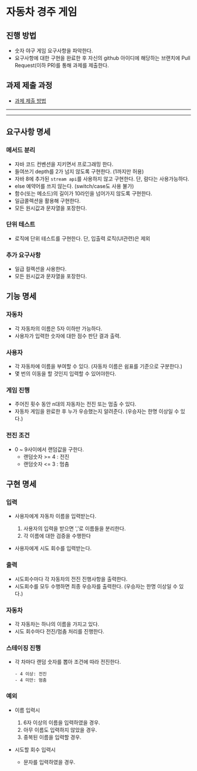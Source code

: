 # 자동차 경주 게임
## 진행 방법
* 숫자 야구 게임 요구사항을 파악한다.
* 요구사항에 대한 구현을 완료한 후 자신의 github 아이디에 해당하는 브랜치에 Pull Request(이하 PR)를 통해 과제를 제출한다.

## 과제 제출 과정
* [과제 제출 방법](https://github.com/next-step/nextstep-docs/tree/master/precourse)

---


---
## 요구사항 명세

### 메서드 분리
- 자바 코드 컨벤션을 지키면서 프로그래밍 한다.
- 들여쓰기 depth를 2가 넘지 않도록 구현한다. (1까지만 허용)
- 자바 8에 추가된 `stream api`를 사용하지 않고 구현한다. 단, 람다는 사용가능하다.
- else 예약어를 쓰지 않는다. (switch/case도 사용 불가)
- 함수(또는 메소드)의 길이가 10라인을 넘어가지 않도록 구현한다.
- 일급콜렉션을 활용해 구현한다.
- 모든 원시값과 문자열을 포장한다.

### 단위 테스트
- 로직에 단위 테스트를 구현한다. 단, 입출력 로직(UI관련)은 제외

### 추가 요구사항
- 일급 컬렉션을 사용한다.
- 모든 원시값과 문자열을 포장한다.

## 기능 명세

### 자동차
- 각 자동차의 이름은 5자 이하만 가능하다.
- 사용자가 입력한 숫자에 대한 점수 판단 결과 출력.

### 사용자
- 각 자동차에 이름을 부여할 수 있다. (자동차 이름은 쉼표를 기준으로 구분한다.)
- 몇 번의 이동을 할 것인지 입력할 수 있어야한다.

### 게임 진행
- 주어진 횟수 동안 n대의 자동차는 전진 또는 멈출 수 있다.
- 자동차 게임을 완료한 후 누가 우승했는지 알려준다. (우승자는 한명 이상일 수 있다.)

### 전진 조건
- 0 ~ 9사이에서 랜덤값을 구한다.
  - 랜덤숫자 >= 4 : 전진
  - 랜덤숫자 <= 3 : 멈춤

## 구현 명세

### 입력
- 사용자에게 자동차 이름을 입력받는다.
  1. 사용자의 입력을 받으면 ','로 이름들을 분리한다.
  2. 각 이름에 대한 검증을 수행한다
     
- 사용자에게 시도 회수를 입력받는다.

### 출력
- 시도회수마다 각 자동차의 전진 진행사항을 출력한다.
- 시도회수를 모두 수행하면 최종 우승자를 출력한다. (우승자는 한명 이상일 수 있다.)

### 자동차
- 각 자동차는 하나의 이름을 가지고 있다.
- 시도 회수마다 전진/멈춤 처리를 진행한다.

### 스테이징 진행
- 각 차마다 랜덤 숫자를 뽑아 조건에 따라 전진한다.
    ```
    - 4 이상: 전진 
    - 4 미만: 멈춤
    ```

### 예외
- 이름 입력시 
  1. 6자 이상의 이름을 입력하였을 경우.
  2. 아무 이름도 입력하지 않았을 경우.
  3. 중복된 이름을 입력할 경우.
  
- 시도할 회수 입력시 
  - 문자를 입력하였을 경우.